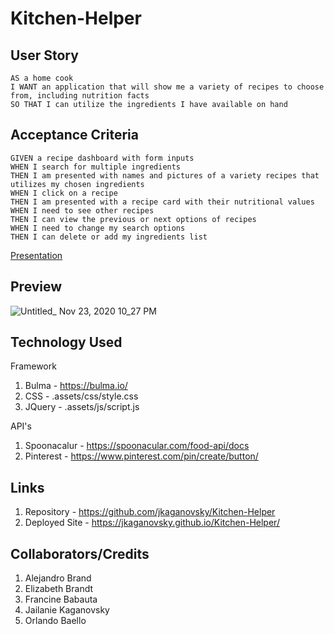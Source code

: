 # Kitchen-Helper

## User Story

```
AS a home cook
I WANT an application that will show me a variety of recipes to choose from, including nutrition facts
SO THAT I can utilize the ingredients I have available on hand
```

## Acceptance Criteria

```
GIVEN a recipe dashboard with form inputs
WHEN I search for multiple ingredients
THEN I am presented with names and pictures of a variety recipes that utilizes my chosen ingredients
WHEN I click on a recipe
THEN I am presented with a recipe card with their nutritional values
WHEN I need to see other recipes
THEN I can view the previous or next options of recipes
WHEN I need to change my search options
THEN I can delete or add my ingredients list
```

[Presentation](https://docs.google.com/presentation/d/1nmq56PiGwKt2SuozjNwTLpOp4NQwZJfz5SLeUC-gfEA/edit#slide=id.g29f43f0a72_0_10)


## Preview
![Untitled_ Nov 23, 2020 10_27 PM](https://user-images.githubusercontent.com/70370805/100068277-67f30680-2ddb-11eb-9a56-81c291ca07c2.gif)


## Technology Used
Framework
1. Bulma - https://bulma.io/
1. CSS - .assets/css/style.css
1. JQuery - .assets/js/script.js

API's
1. Spoonacalur - https://spoonacular.com/food-api/docs
2. Pinterest - https://www.pinterest.com/pin/create/button/

## Links
1. Repository - https://github.com/jkaganovsky/Kitchen-Helper
1. Deployed Site - https://jkaganovsky.github.io/Kitchen-Helper/

## Collaborators/Credits
1. Alejandro Brand
1. Elizabeth Brandt
1. Francine Babauta
1. Jailanie Kaganovsky
1. Orlando Baello
